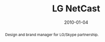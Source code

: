 ---
eleventyExcludeFromCollections: true

layout: article.njk
title: LG NetCast
client: Skype
partner: LG
date: 2010-01-04
abstract: Design and brand manager for LG/Skype partnership.
headline: Optimising a 10-foot interface across locales
text:
  - I collaborated in a managerial and review capacity with the LG design team 
    in Seoul, South Korea both on site and remotely
  - The biggest challenges were around customization of their native grid UI 
    paradigm to fit both Western and Asian language usage scenarios - at the 
    time of engagement, the product was optimised entirely for Korean character 
    sets.
thumbnail:
  - thumbnail-lg.png
media:
  - LG-NetCast_536.jpg
  - LG-NetCast-2_500.jpg
tags: hardware
---